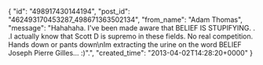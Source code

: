  {
   "id": "498917430144194",
   "post_id": "462493170453287_498671363502134",
   "from_name": "Adam Thomas",
   "message": "Hahahaha. I've been made aware that BELIEF IS STUPIFYING. . .I actually know that Scott D is supremo in these fields. No real competition. Hands down or pants down\nIm extracting the urine on the word BELIEF Joseph Pierre Gilles...   :)\".",
   "created_time": "2013-04-02T14:28:20+0000"
 }
